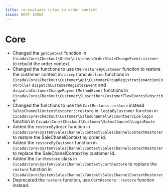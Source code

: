 ```yaml
---
title: re-evaluate rules in order context
issue: NEXT-18066
---
```

# Core
* Changed the `getContext` function in `Cicada\Core\Checkout\Order\Listener\OrderStateChangeEventListener` to rebuild the order context.
* Changed the functions to use the `restoreByCustomer` function to restore the customer context in:
  `accept` and `decline` functions in `Cicada\Core\Checkout\Customer\Api\CustomerGroupRegistrationActionController`
  `dispatchCustomerRegisterEvent` and `dispatchCustomerChangePaymentMethodEvent` functions in `Cicada\Core\Checkout\Customer\Subscriber\CustomerFlowEventsSubscriber`
* Changed the functions to use the `CartRestore::restore` instead `SalesChannelContextRestorer::restore` in:
  `loginByCustomer` function in `Cicada\Core\Checkout\Customer\SalesChannel\AccountService`
  `login` function in `Cicada\Core\Checkout\Customer\SalesChannel\LoginRoute`
* Added the `restoreByOrder` function in `Cicada\Core\System\SalesChannel\Context\SalesChannelContextRestorer` to restore the SaleChanelContext by order id.
* Added the `restoreByCustomer` function in `Cicada\Core\System\SalesChannel\Context\SalesChannelContextRestorer` to replace the SaleChanelContext by customer id.
* Added the `CartRestore` class in `Cicada\Core\System\SalesChannel\Context\CartRestore` to replace the `restore` function in `Cicada\Core\System\SalesChannel\Context\SalesChannelContextRestorer`
* Deprecated the `restore` function, use `CartRestore::restore` function instead.
